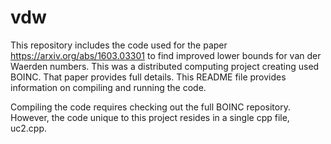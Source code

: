 # vdw

This repository includes the code used for the paper https://arxiv.org/abs/1603.03301 to find improved lower bounds for van der Waerden numbers. This was a distributed computing project creating used BOINC. That paper provides full details. This README file provides information on compiling and running the code.

Compiling the code requires checking out the full BOINC repository. However, the code unique to this project resides in a single cpp file, uc2.cpp. 

